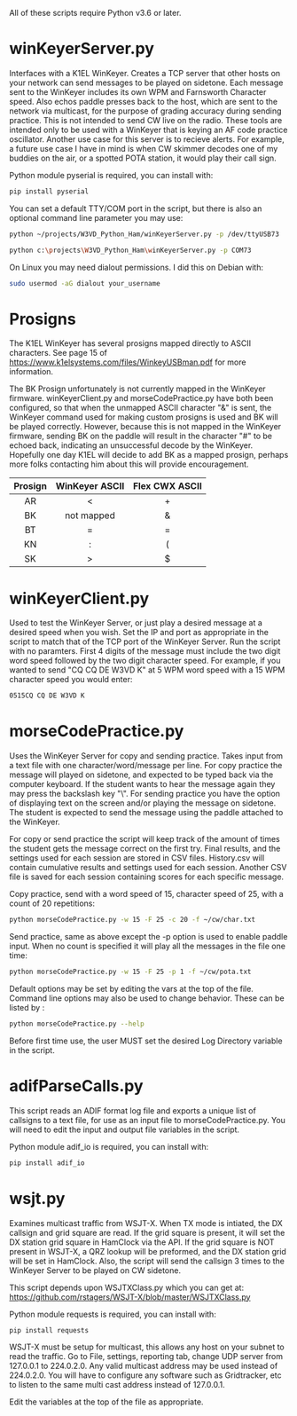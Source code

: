 All of these scripts require Python v3.6 or later.

# winKeyerServer.py

Interfaces with a K1EL WinKeyer. Creates a TCP server that other hosts on your network can send messages to be played on sidetone. Each message sent to the WinKeyer includes its own WPM and Farnsworth Character speed. Also echos paddle presses back to the host, which are sent to the network via multicast, for the purpose of grading accuracy during sending practice. This is not intended to send CW live on the radio. These tools are intended only to be used with a WinKeyer that is keying an AF code practice oscillator. Another use case for this server is to recieve alerts. For example, a future use case I have in mind is when CW skimmer decodes one of my buddies on the air, or a spotted POTA station, it would play their call sign.

Python module pyserial is required, you can install with: 
```bash
pip install pyserial
```
You can set a default TTY/COM port in the script, but there is also an optional command line parameter you may use:
```bash
python ~/projects/W3VD_Python_Ham/winKeyerServer.py -p /dev/ttyUSB73
```
```bash
python c:\projects\W3VD_Python_Ham\winKeyerServer.py -p COM73
```
On Linux you may need dialout permissions. I did this on Debian with:
```bash
sudo usermod -aG dialout your_username
```
# Prosigns
The K1EL WinKeyer has several prosigns mapped directly to ASCII characters. See page 15 of https://www.k1elsystems.com/files/WinkeyUSBman.pdf for more information.

The BK Prosign unfortunately is not currently mapped in the WinKeyer firmware. winKeyerClient.py and morseCodePractice.py have both been configured, so that when the unmapped ASCII character "&" is sent, the WinKeyer command used for making custom prosigns is used and BK will be played correctly. However, because this is not mapped in the WinKeyer firmware, sending BK on the paddle will result in the character "#" to be echoed back, indicating an unsuccessful decode by the WinKeyer. Hopefully one day K1EL will decide to add BK as a mapped prosign, perhaps more folks contacting him about this will provide encouragement.

Prosign  | WinKeyer ASCII | Flex CWX ASCII
:---: | :---: | :---:
AR | < | +
BK | not mapped | &
BT | = | =
KN | : | (
SK | > | $

# winKeyerClient.py

Used to test the WinKeyer Server, or just play a desired message at a desired speed when you wish. Set the IP and port as appropriate in the script to match that of the TCP port of the WinKeyer Server. Run the script with no paramters. First 4 digits of the message must include the two digit word speed followed by the two digit character speed. For example, if you wanted to send "CQ CQ DE W3VD K" at 5 WPM word speed with a 15 WPM character speed you would enter:
```bash
0515CQ CQ DE W3VD K
```

# morseCodePractice.py

Uses the WinKeyer Server for copy and sending practice. Takes input from a text file with one character/word/message per line. For copy practice the message will played on sidetone, and expected to be typed back via the computer keyboard. If the student wants to hear the message again they may press the backslash key "\\". For sending practice you have the option of displaying text on the screen and/or playing the message on sidetone. The student is expected to send the message using the paddle attached to the WinKeyer.

For copy or send practice the script will keep track of the amount of times the student gets the message correct on the first try. Final results, and the settings used for each session are stored in CSV files. History.csv will contain cumulative results and settings used for each session. Another CSV file is saved for each session containing scores for each specific message. 

Copy practice, send with a word speed of 15, character speed of 25, with a count of 20 repetitions:
```bash
python morseCodePractice.py -w 15 -F 25 -c 20 -f ~/cw/char.txt
```

Send practice, same as above except the -p option is used to enable paddle input. When no count is specified it will play all the messages in the file one time:
```bash
python morseCodePractice.py -w 15 -F 25 -p 1 -f ~/cw/pota.txt
```

Default options may be set by editing the vars at the top of the file. Command line options may also be used to change behavior. These can be listed by :
```bash
python morseCodePractice.py --help
```

Before first time use, the user MUST set the desired Log Directory variable in the script.

# adifParseCalls.py
This script reads an ADIF format log file and exports a unique list of callsigns to a text file, for use as an input file to morseCodePractice.py. You will need to edit the input and output file variables in the script.

Python module adif_io is required, you can install with: 
```bash
pip install adif_io
```

# wsjt.py

Examines multicast traffic from WSJT-X. When TX mode is intiated, the DX callsign and grid square are read. If the grid square is present, it will set the DX station grid square in HamClock via the API. If the grid square is NOT present in WSJT-X, a QRZ lookup will be preformed, and the DX station grid will be set in HamClock. Also, the script will send the callsign 3 times to the WinKeyer Server to be played on CW sidetone.

This script depends upon WSJTXClass.py which you can get at: https://github.com/rstagers/WSJT-X/blob/master/WSJTXClass.py

Python module requests is required, you can install with: 
```bash
pip install requests
```

WSJT-X must be setup for multicast, this allows any host on your subnet to read the traffic. Go to File, settings, reporting tab, change UDP server from 127.0.0.1 to 224.0.2.0. Any valid multicast address may be used instead of 224.0.2.0. You will have to configure any software such as Gridtracker, etc to listen to the same multi cast address instead of 127.0.0.1.

Edit the variables at the top of the file as appropriate.
